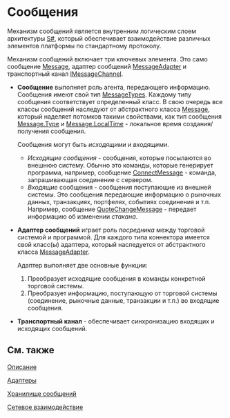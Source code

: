 # Сообщения

Механизм сообщений является внутренним логическим слоем архитектуры [S\#](StockSharpAbout.md), который обеспечивает взаимодействие различных элементов платформы по стандартному протоколу. 

Механизм сообщений включает три ключевых элемента. Это само сообщение [Message](xref:StockSharp.Messages.Message), адаптер сообщений [MessageAdapter](xref:StockSharp.Messages.MessageAdapter) и транспортный канал [IMessageChannel](xref:StockSharp.Messages.IMessageChannel). 

- **Сообщение** выполняет роль агента, передающего информацию. Сообщения имеют свой тип [MessageTypes](xref:StockSharp.Messages.MessageTypes). Каждому типу сообщения соответствует определенный класс. В свою очередь все классы сообщений наследуют от абстрактного класса [Message](xref:StockSharp.Messages.Message), который наделяет потомков такими свойствами, как тип сообщения [Message.Type](xref:StockSharp.Messages.Message.Type) и [Message.LocalTime](xref:StockSharp.Messages.Message.LocalTime) \- локальное время создания\/получения сообщения. 

  Сообщения могут быть *исходящими* и *входящими*. 
  - *Исходящие сообщения* \- сообщения, которые посылаются во внешнюю систему. Обычно это команды, которые генерирует программа, например, сообщение [ConnectMessage](xref:StockSharp.Messages.ConnectMessage) \- команда, запрашивающая соединение с сервером. 
  - *Входящие* сообщения \- сообщения поступающие из внешней системы. Это сообщения передающие информацию о рыночных данных, транзакциях, портфелях, событиях соединения и т.п. Например, сообщение [QuoteChangeMessage](xref:StockSharp.Messages.QuoteChangeMessage) \- передает информацию об изменении *стакана*. 
- **Адаптер сообщений** играет роль *посредника* между торговой системой и программой. Для каждого типа коннектора имеется свой класс(ы) адаптера, который наследуется от абстрактного класса [MessageAdapter](xref:StockSharp.Messages.MessageAdapter). 

  Адаптер выполняет две основные функции: 
  1. Преобразует исходящие сообщения в команды конкретной торговой системы.
  2. Преобразует информацию, поступающую от торговой системы (соединение, рыночные данные, транзакции и т.п.) во входящие сообщения.
- **Транспортный канал** \- обеспечивает синхронизацию входящих и исходящих сообщений. 

## См. также

[Описание](Messages_description.md)

[Адаптеры](Messages_adapters.md)

[Хранилище сообщений](Messages_storage.md)

[Сетевое взаимодействие](Messages_networking.md)
